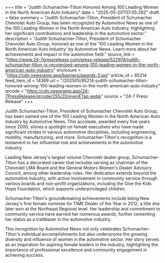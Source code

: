 +++
title = "Judith Schumacher-Tilton Honored Among 100 Leading Women in the North American Auto Industry"
date = "2025-05-20T07:05:26Z"
draft = false
summary = "Judith Schumacher-Tilton, President of Schumacher Chevrolet Auto Group, has been recognized by Automotive News as one of the 100 Leading Women in the North American Auto Industry, highlighting her significant contributions and leadership in the automotive sector."
description = "Judith Schumacher-Tilton, President of Schumacher Chevrolet Auto Group, honored as one of the '100 Leading Women in the North American Auto Industry' by Automotive News. Learn more about her achievements and impact in the automotive field."
source_link = "https://www.24-7pressrelease.com/press-release/522974/judith-schumacher-tilton-is-recognized-among-100-leading-women-in-the-north-american-auto-industry"
enclosure = "https://cdn.newsramp.app/banners/awards-3.jpg"
article_id = 85214
feed_item_id = 14369
url = "/202505/85214-judith-schumacher-tilton-honored-among-100-leading-women-in-the-north-american-auto-industry"
qrcode = "https://cdn.newsramp.app/24-7PressRelease/qrcode/255/20/evenETap.webp"
source = "24-7 Press Release"
+++

<p>Judith Schumacher-Tilton, President of Schumacher Chevrolet Auto Group, has been named one of the 100 Leading Women in the North American Auto Industry by Automotive News. This accolade, awarded every five years since 2000, shines a spotlight on female executives who have made significant strides in various automotive disciplines, including engineering, mobility, manufacturing, and more. Schumacher-Tilton's recognition is a testament to her influential role and achievements in the automotive industry.</p><p>Leading New Jersey's largest volume Chevrolet dealer group, Schumacher-Tilton has a decorated career that includes serving as chairman of the Chevrolet LMA Board and the General Motors Women's Dealer Advisory Council, among other leadership roles. Her dedication extends beyond the automotive industry, with active involvement in community service through various boards and non-profit organizations, including the Give the Kids Hope Foundation, which supports underprivileged children.</p><p>Schumacher-Tilton's groundbreaking achievements include being New Jersey's first female nominee for TIME Dealer of the Year in 2012, a title she later won at the Northeast Regional level. Her leadership and commitment to community service have earned her numerous awards, further cementing her status as a trailblazer in the automotive industry.</p><p>This recognition by Automotive News not only celebrates Schumacher-Tilton's individual accomplishments but also underscores the growing diversity and influence of women in the automotive sector. Her story serves as an inspiration for aspiring female leaders in the industry, highlighting the importance of professional excellence and community engagement in achieving success.</p>